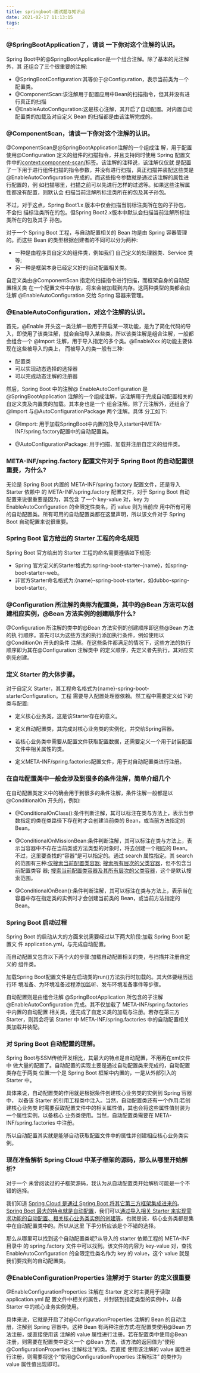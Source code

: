 ```yaml
---
title: springboot-面试题与知识点
date: 2021-02-17 11:13:15
tags:
---
```


### @SpringBootApplication了，请谈 一下你对这个注解的认识。

 Spring Boot中的@SpringBootApplication是一个组合注解。除了基本的元注解外，其 还组合了三个很重要的注解:

- @SpringBootConfiguration:其等价于@Configuration，表示当前类为一个配置类。
- @ComponentScan:该注解用于配置应用中Bean的扫描指令，但其并没有进行真正的扫描
- @EnableAutoConfiguration:这是核心注解，其开启了自动配置。对内置自动配置类的加载及对自定义 Bean 的扫描都是由该注解完成的。

### @ComponentScan，请谈一下你对这个注解的认识。 

@ComponentScan是@SpringBootApplication注解的一个组成注 解，用于配置使用@Configuration 定义的组件的扫描指令，并且支持同时使用 Spring 配置文件中的<context:component-scan/>标签。该注解的注释说，该注解仅仅就 是配置了一下用于进行组件扫描的指令参数，并没有进行扫描，真正扫描并装配这些类是 @EnableAutoConfiguration 完成的。而这些指令参数就是通过该注解的属性进行配置的，例 如扫描哪里，扫描之前可以先进行怎样的过滤等。如果这些注解属性都没有配置，则默认会 扫描当前注解所标注类所在的包及其子孙包。

不过，对于这点，Spring Boot1.x 版本中仅会扫描当前标注类所在包的子孙包，不会扫 描标注类所在的包。但Spring Boot2.x版本中默认会扫描当前注解所标注类所在的包及其子 孙包。

对于一个 Spring Boot 工程，与自动配置相关的 Bean 均是由 Spring 容器管理的。而这些 Bean 的类型根据创建者的不同可以分为两种:

- 一种是由程序员自定义的组件类，例如我们 自己定义的处理器类、Service 类等;
- 另一种是框架本身已经定义好的自动配置相关类。

自定义类由@ComponentScan 指定的扫描指令进行扫描，而框架自身的自动配置相关类 在一个配置文件中存放，将来会被加载到内存。这两种类型的类都会由注解 @EnableAutoConfiguration 交给 Spring 容器来管理。

### @EnableAutoConfiguration，对这个注解的认识。

首先，@Enable 开头这一类注解一般用于开启某一项功能，是为了简化代码的导入，即使用了该类注解，就会自动导入某些类。所以该类注解是组合注解，一般都会组合一个 @Import 注解，用于导入指定的多个类。@EnableXxx 的功能主要体现在这些被导入的类上， 而被导入的类一般有三种:

- 配置类
- 可以实现动态选择的选择器
- 可以完成动态注解的注册器

然后，Spring Boot 中的注解@ EnableAutoConfiguration 是@SpringBootApplication 注解的一个组成注解，该注解用于完成自动配置相关的自定义类及内置类的加载。其本身也是一个 组合注解。除了元注解外，还组合了@Import 与@AutoConfigurationPackage 两个注解。具体 分工如下:

- @Import: 用于加载SpringBoot中内置的及导入starter中META-INF/spring.factory配置中的自动配置类。

- @AutoConfigurationPackage: 用于扫描、加载并注册自定义的组件类。

### META-INF/spring.factory 配置文件对于 Spring Boot 的自动配置很重要，为什么? 

无论是 Spring Boot 内置的 META-INF/spring.factory 配置文件，还是导入 Starter 依赖中 的 META-INF/spring.factory 配置文件，对于 Spring Boot 自动配置来说很重要是因为，其包含 了一个 key-value 对，key 为 EnableAutoConfiguration 的全限定性类名，而 value 则为当前应 用中所有可用的自动配置类。所有可用的自动配置类都在这里声明，所以该文件对于 Spring Boot 自动配置来说很重要。

###  Spring Boot 官方给出的 Starter 工程的命名规范

Spring Boot 官方给出的 Starter 工程的命名需要遵循如下规范:

- Spring 官方定义的Starter格式为:spring-boot-starter-{name}，如spring-boot-starter-web。 
- 非官方Starter命名格式为:{name}-spring-boot-starter，如dubbo-spring-boot-starter。

### @Configuration 所注解的类称为配置类，其中的@Bean 方法可以创建相应实例，@Bean 方法实例的创建顺序什么?

 @Configuration 所注解的类中的@Bean 方法实例的创建顺序即这些@Bean 方法的执 行顺序。首先可以为这些方法的执行添加执行条件，例如使用以@ConditionOn 开头的条件 注解。在这些条件都满足的情况下，这些方法的执行顺序即为其在@Configuration 注解类中 的定义顺序，先定义者先执行，其对应实例先创建。

### 定义 Starter 的大体步骤。

对于自定义 Starter，其工程命名格式为{name}-spring-boot-starterConfiguration。工程 需要导入配置处理器依赖。然工程中需要定义如下的类与配置:

- 定义核心业务类，这是该Starter存在的意义。

- 定义自动配置类，其完成对核心业务类的实例化，并交给Spring容器。

- 若核心业务类中需要从配置文件获取配置数据，还需要定义一个用于封装配置文件中相关属性的类。

- 定义META-INF/spring.factories配置文件，用于对自动配置类进行注册。

### 在自动配置类中一般会涉及到很多的条件注解，简单介绍几个

在自动配置类定义中的确会用于到很多的条件注解，条件注解一般都是以 @ConditionalOn 开头的，例如:

  - @ConditionalOnClass():条件判断注解，其可以标注在类与方法上，表示当参数指定的类在类路径下存在时才会创建当前类的 Bean，或当前方法指定的 Bean。

  - @ConditionalOnMissionBean:条件判断注解，其可以标注在类与方法上，表示当容器中不存在当前类或方法类型的对象时，将去创建一个相应的 Bean。不过，这里要查找的“容器”是可以指定的。通过 search 属性指定。其 search 的范围有三种:[仅搜索当前配置类容器](); [搜索所有层次的父类容器]()，但不包含当前配置类容 器; [搜索当前配置类容器及其所有层次的父类容器]()，这个是默认搜索范围。

  - @ConditionalOnBean():条件判断注解，其可以标注在类与方法上，表示当在容器中存在指定类的实例时才会创建当前类的 Bean，或当前方法指定的 Bean。


###  Spring Boot 启动过程

 Spring Boot 的启动从大的方面来说需要经过以下两大阶段:加载 Spring Boot 配置文 件 application.yml，与完成自动配置。

而自动配置又包含以下两个大的步骤:加载自动配置相关的类，与扫描并注册自定义的 组件类。

加载Spring Boot配置文件是在启动类的run()方法执行时加载的。其大体要经历运行环 境准备、为环境准备过程添加监听、发布环境准备事件等步骤。

自动配置则是由组合注解 @SpringBootApplication 所包含的子注解 @EnableAutoConfiguration 完成。其不仅加载了 META-INF/spring.factories 中内置的自动配置 相关类，还完成了自定义类的加载与注册。若存在第三方 Starter，则其会将该 Starter 中 META-INF/spring.factories 中的自动配置相关类加载并装配。

### 对 Spring Boot 自动配置的理解。

Spring Boot与SSM传统开发相比，其最大的特点是自动配置，不用再在xml文件中 做大量的配置了。自动配置的实现主要是通过自动配置类来完成的，自动配置类存在于两类 位置:一个是 Spring Boot 框架中内置的，一是从外部引入的 Starter 中。

具体来说，自动配置类的作用就是根据条件创建核心业务类的实例到 Spring 容器中， 以备该 Starter 的引用工程类中注入。当然，自动配置类还有一个作用:若创建核心业务类 时需要获取配置文件中的相关属性值，其也会将这些属性值封装为一个属性实例，以备核心 业务类使用。当然，自动配置类需要在 META-INF/spring.factories 中注册。

所以自动配置其实就是能够自动获取配置文件中的属性并创建相应核心业务类实例。



### 现在准备解析 Spring Cloud 中某子框架的源码，那么从哪里开始解析? 

对于一个 未曾阅读过的子框架源码，我认为从自动配置类开始解析可能是一个不错的选择。

我们知道 [Spring Cloud 是通过 Spring Boot 将其它第三方框架集成进来的]()。[Spring Boot 最大的特点就是自动配置]()，我们可以[通过导入相关 Starter 来实现需求功能的自动配置、相关核心业务类实例的创建等]()。也就是说，核心业务类都是集中在自动配置类中的。所以从这里 下手分析应该是个不错的选择。

那么从哪里可以找到这个自动配置类呢?从导入的 starter 依赖工程的 META-INF 目录中 的 spring.factory 文件中可以找到。该文件的内容为 key-value 对，查找 EnableAutoConfiguration 的全限定性类名作为 key 的 value，这个 value 就是我们要找到的自动配置类。

### @EnableConfigurationProperties 注解对于 Starter 的定义很重要

@EnableConfigurationProperties 注解在 Starter 定义时主要用于读取 application.yml 配 置文件中相关的属性，并封装到指定类型的实例中，以备 Starter 中的核心业务实例使用。

具体来说，它就是开启了对@ConfigurationProperties 注解的 Bean 的自动注册，注解到 Spring 容器中。这种 Bean 有两种注册方式:在配置类使用@Bean 方法注册，或直接使用该 注解的 value 属性进行注册。若在配置类中使用@Bean 注册，则需要在配置类中定义一个 @Bean 方法，该方法的返回值为“使用@ConfigurationProperties 注解标注”的类。若直接 使用该注解的 value 属性进行注册，则需要将这个“使用@ConfigurationProperties 注解标注” 的类作为 value 属性值出现即可。

